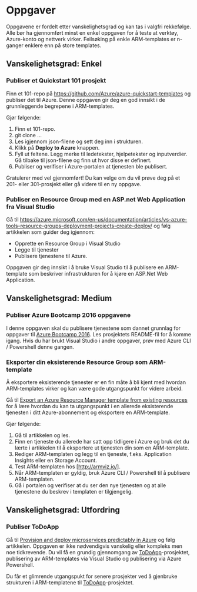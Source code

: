 # Oppgaver

Oppgavene er fordelt etter vanskelighetsgrad og kan tas i valgfri rekkefølge. Alle bør ha gjennomført minst en enkel oppgaven
 for å teste at verktøy, Azure-konto og nettverk virker. Feilsøking på enkle ARM-templates er n-ganger enklere enn på store templates.

## Vanskelighetsgrad: Enkel

### Publiser et Quickstart 101 prosjekt

Finn et 101-repo på https://github.com/Azure/azure-quickstart-templates og publiser det til Azure. Denne oppgaven gir deg en god innsikt i de grunnleggende begrepene i ARM-templates.

Gjør følgende:

1. Finn et 101-repo.
2. git clone ...
3. Les igjennom json-filene og sett deg inn i strukturen.
4. Klikk på **Deploy to Azure** knappen.
5. Fyll ut feltene. Legg merke til ledetekster, hjelpetekster og inputverdier. Gå tilbake til json-filene og finn ut hvor disse er definert.
6. Publiser og verifiser i Azure-portalen at tjenesten ble publisert.

Gratulerer med vel gjennomført! Du kan velge om du vil prøve deg på et 201- eller 301-prosjekt eller gå videre til en ny oppgave.

### Publiser en Resource Group med en ASP.net Web Application fra Visual Studio

Gå til https://azure.microsoft.com/en-us/documentation/articles/vs-azure-tools-resource-groups-deployment-projects-create-deploy/ og følg artikkelen som guider deg igjennom:

* Opprette en Resource Group i Visual Studio
* Legge til tjenester
* Publisere tjenestene til Azure.

Oppgaven gir deg innsikt i å bruke Visual Studio til å publisere en ARM-template som beskriver infrastrukturen for å kjøre en ASP.Net Web Application.

## Vanskelighetsgrad: Medium

### Publiser Azure Bootcamp 2016 oppgavene

I denne oppgaven skal du publisere tjenestene som dannet grunnlag for oppgaver til [Azure Bootcamp 2016]. Les prosjektets README-fil for å komme igang. Hvis du har brukt Visual Studio i andre oppgaver, prøv med Azure CLI / Powershell denne gangen.

### Eksporter din eksisterende Resource Group som ARM-template

Å eksportere eksisterende tjenester er en fin måte å bli kjent med hvordan ARM-templates virker og kan være gode utgangspunkt for videre arbeid.

Gå til [Export an Azure Resource Manager template from existing resources] for å lære hvordan du kan ta utgangspunkt i en allerede eksisterende tjenesten i ditt Azure-abonnement og eksportere en ARM-template. 

Gjør følgende:

1. Gå til artikkelen og les.
2. Finn en tjeneste du allerede har satt opp tidligere i Azure og bruk det du lærte i artikkelen til å eksportere ut tjenesten din som en ARM-template.
3. Rediger ARM-templaten og legg til en tjeneste, f.eks. Application Insights eller en Storage Account.
4. Test ARM-templaten hos [http://armviz.io/].
5. Når ARM-templaten er gyldig, bruk Azure CLI / Powershell til å publisere ARM-templaten.
6. Gå i portalen og verifiser at du ser den nye tjenesten og at alle tjenestene du beskrev i templaten er tilgjengelig.

## Vanskelighetsgrad: Utfordring

### Publiser ToDoApp

Gå til [Provision and deploy microservices predictably in Azure] og følg artikkelen. Oppgaven er ikke nødvendigvis vanskelig eller kompleks men noe tidkrevende. Du vil få en grundig gjennomgang av [ToDoApp]-prosjektet, publisering av ARM-templates via Visual Studio og publisering via Azure Powershell. 

Du får et glimrende utgangspukt for senere prosjekter ved å gjenbruke strukturen i ARM-templatene til [ToDoApp]-prosjektet.


[Export an Azure Resource Manager template from existing resources]: <https://azure.microsoft.com/en-us/documentation/articles/resource-manager-export-template/>
[http://armviz.io/]: <http://armviz.io/>
[https://github.com/Azure/azure-quickstart-templates]: <https://github.com/Azure/azure-quickstart-templates>
[Azure Bootcamp 2016]: <https://github.com/HenrikWM/NNUG_GAB2016>
[Provision and deploy microservices predictably in Azure]: <https://azure.microsoft.com/en-gb/documentation/articles/app-service-deploy-complex-application-predictably/>
[ToDoApp]: <https://github.com/azure-appservice-samples/ToDoApp>